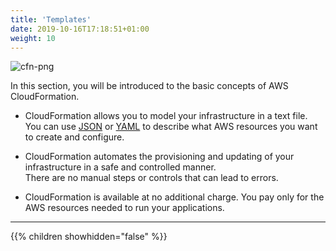 ```yaml
---
title: 'Templates'
date: 2019-10-16T17:18:51+01:00
weight: 10
---
```


![cfn-png](templates/cfn-1.png)

In this section, you will be introduced to the basic concepts of AWS CloudFormation.

* CloudFormation allows you to model your infrastructure in a text file. You can use [JSON](https://json.org/) or
  [YAML](https://yaml.org/) to describe what AWS resources you want to create and configure.

* CloudFormation automates the provisioning and updating of your infrastructure in a safe and controlled manner.  
  There are no manual steps or controls that can lead to errors.

* CloudFormation is available at no additional charge. You pay only for the AWS resources needed to run your applications.

---

{{% children showhidden="false" %}}
